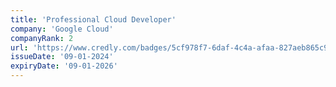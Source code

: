 ```yaml
---
title: 'Professional Cloud Developer'
company: 'Google Cloud'
companyRank: 2
url: 'https://www.credly.com/badges/5cf978f7-6daf-4c4a-afaa-827aeb865c90/'
issueDate: '09-01-2024'
expiryDate: '09-01-2026'
---
```

